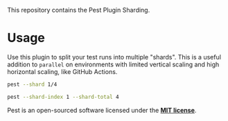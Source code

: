 This repository contains the Pest Plugin Sharding.

# Usage

Use this plugin to split your test runs into multiple "shards".  This is a useful addition to `parallel`
on environments with limited vertical scaling and high horizontal scaling, like GitHub Actions.

```sh
pest --shard 1/4

pest --shard-index 1 --shard-total 4
```

Pest is an open-sourced software licensed under the **[MIT license](https://opensource.org/licenses/MIT)**.
